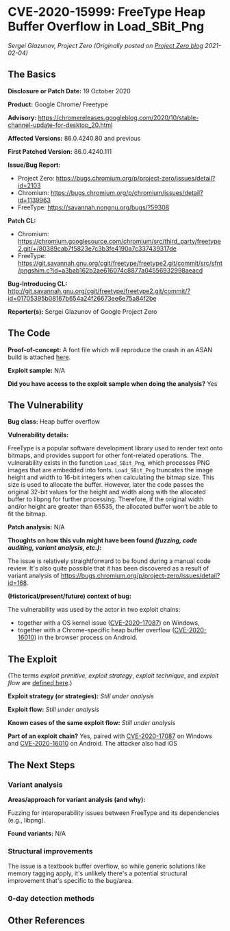 # CVE-2020-15999: FreeType Heap Buffer Overflow in Load_SBit_Png
*Sergei Glazunov, Project Zero (Originally posted on [Project Zero blog](https://googleprojectzero.blogspot.com/p/rca.html) 2021-02-04)*

## The Basics

**Disclosure or Patch Date:** 19 October 2020

**Product:** Google Chrome/ Freetype

**Advisory:** https://chromereleases.googleblog.com/2020/10/stable-channel-update-for-desktop_20.html

**Affected Versions:** 86.0.4240.80 and previous

**First Patched Version:** 86.0.4240.111

**Issue/Bug Report:**

* Project Zero: https://bugs.chromium.org/p/project-zero/issues/detail?id=2103
* Chromium: https://bugs.chromium.org/p/chromium/issues/detail?id=1139963 
* FreeType: https://savannah.nongnu.org/bugs/?59308 

**Patch CL:**

* Chromium:  https://chromium.googlesource.com/chromium/src/third_party/freetype2.git/+/80389cab7f5823e7c3b3fe4190a7c337439317de 
* FreeType: https://git.savannah.gnu.org/cgit/freetype/freetype2.git/commit/src/sfnt/pngshim.c?id=a3bab162b2ae616074c8877a04556932998aeacd 

**Bug-Introducing CL:** http://git.savannah.gnu.org/cgit/freetype/freetype2.git/commit/?id=01705395b08167b654a24f26673ee6e75a84f2be

**Reporter(s):** Sergei Glazunov of Google Project Zero

## The Code

**Proof-of-concept:** A font file which will reproduce the crash in an ASAN build is attached [here](https://bugs.chromium.org/p/project-zero/issues/detail?id=2103).

**Exploit sample:** N/A

**Did you have access to the exploit sample when doing the analysis?** Yes

## The Vulnerability

**Bug class:** Heap buffer overflow

**Vulnerability details:**

FreeType is a popular software development library used to render text onto bitmaps, and provides support for other font-related operations. The vulnerability exists in the function `Load_SBit_Png`, which processes PNG images that are embedded into fonts. `Load_SBit_Png` truncates the image height and width to 16-bit integers when calculating the bitmap size. This size is used to allocate the buffer. However, later the code passes the original 32-bit values for the height and width along with the allocated buffer to libpng for further processing. Therefore, if the original width and/or height are greater than 65535, the allocated buffer won’t be able to fit the bitmap.

**Patch analysis:** N/A

**Thoughts on how this vuln might have been found _(fuzzing, code auditing, variant analysis, etc.)_:**

The issue is relatively straightforward to be found during a manual code review. It's also quite possible that it has been discovered as a result of variant analysis of https://bugs.chromium.org/p/project-zero/issues/detail?id=168.

**(Historical/present/future) context of bug:** 

The vulnerability was used by the actor in two exploit chains:
 - together with a OS kernel issue ([CVE-2020-17087](CVE-2020-17087.md)) on Windows,
 - together with a Chrome-specific heap buffer overflow ([CVE-2020-16010](CVE-2020-16010.md)) in the browser process on Android.

## The Exploit

(The terms *exploit primitive*, *exploit strategy*, *exploit technique*, and *exploit flow* are [defined here](https://googleprojectzero.blogspot.com/2020/06/a-survey-of-recent-ios-kernel-exploits.html).)

**Exploit strategy (or strategies):** *Still under analysis*

**Exploit flow:** *Still under analysis*

**Known cases of the same exploit flow:** *Still under analysis*

**Part of an exploit chain?** Yes, paired with [CVE-2020-17087](CVE-2020-17087.md) on Windows and [CVE-2020-16010](CVE-2020-16010.md) on Android. The attacker also had iOS 

## The Next Steps

### Variant analysis

**Areas/approach for variant analysis (and why):**

Fuzzing for interoperability issues between FreeType and its dependencies (e.g., libpng).

**Found variants:** N/A

### Structural improvements

The issue is a textbook buffer overflow, so while generic solutions like memory tagging apply, it's unlikely there's a potential structural improvement that's specific to the bug/area.

### 0-day detection methods

## Other References 
